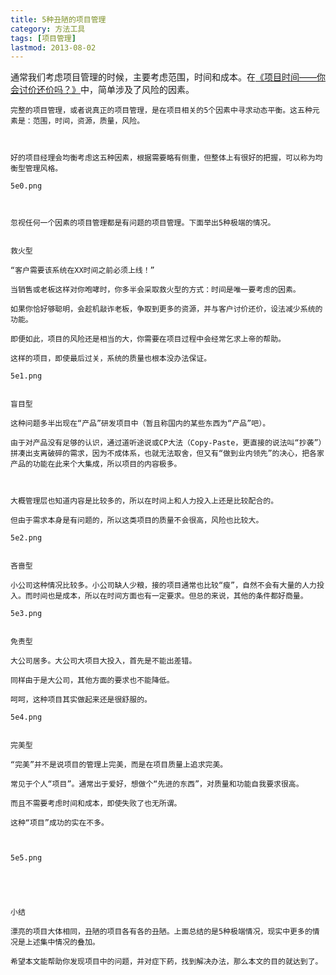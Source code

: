 ```yaml
---
title: 5种丑陋的项目管理
category: 方法工具
tags: [项目管理]
lastmod: 2013-08-02
---
```


通常我们考虑项目管理的时候，主要考虑范围，时间和成本。在[《项目时间——你会讨价还价吗？》]()中，简单涉及了风险的因素。

    完整的项目管理，或者说真正的项目管理，是在项目相关的5个因素中寻求动态平衡。这五种元素是：范围，时间，资源，质量，风险。

     

    好的项目经理会均衡考虑这五种因素，根据需要略有侧重，但整体上有很好的把握，可以称为均衡型管理风格。

    5e0.png

     

    忽视任何一个因素的项目管理都是有问题的项目管理。下面举出5种极端的情况。

     
    救火型

    “客户需要该系统在XX时间之前必须上线！”

    当销售或老板这样对你咆哮时，你多半会采取救火型的方式：时间是唯一要考虑的因素。

    如果你恰好够聪明，会趁机敲诈老板，争取到更多的资源，并与客户讨价还价，设法减少系统的功能。

    即便如此，项目的风险还是相当的大，你需要在项目过程中会经常乞求上帝的帮助。

    这样的项目，即使最后过关，系统的质量也根本没办法保证。

    5e1.png

     
    盲目型

    这种问题多半出现在“产品”研发项目中（暂且称国内的某些东西为“产品”吧）。

    由于对产品没有足够的认识，通过道听途说或CP大法（Copy-Paste，更直接的说法叫“抄袭”）拼凑出支离破碎的需求，因为不成体系，也就无法取舍，但又有“做到业内领先”的决心，把各家产品的功能在此来个大集成，所以项目的内容极多。

     

    大概管理层也知道内容是比较多的，所以在时间上和人力投入上还是比较配合的。

    但由于需求本身是有问题的，所以这类项目的质量不会很高，风险也比较大。

    5e2.png

     
    吝啬型

    小公司这种情况比较多。小公司缺人少粮，接的项目通常也比较“瘦”，自然不会有大量的人力投入。而时间也是成本，所以在时间方面也有一定要求。但总的来说，其他的条件都好商量。

    5e3.png

     
    免责型

    大公司居多。大公司大项目大投入，首先是不能出差错。

    同样由于是大公司，其他方面的要求也不能降低。

    呵呵，这种项目其实做起来还是很舒服的。

    5e4.png

     
    完美型

    “完美”并不是说项目的管理上完美，而是在项目质量上追求完美。

    常见于个人“项目”。通常出于爱好，想做个“先进的东西”，对质量和功能自我要求很高。

    而且不需要考虑时间和成本，即使失败了也无所谓。

    这种“项目”成功的实在不多。

     

    5e5.png

     

     

    小结

    漂亮的项目大体相同，丑陋的项目各有各的丑陋。上面总结的是5种极端情况，现实中更多的情况是上述集中情况的叠加。

    希望本文能帮助你发现项目中的问题，并对症下葯，找到解决办法，那么本文的目的就达到了。
